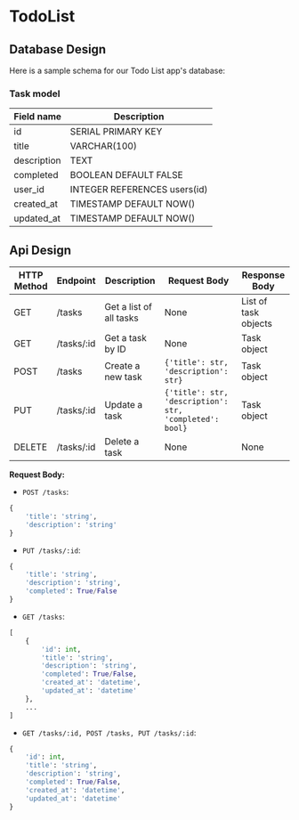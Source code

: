 # TodoList

## Database Design
Here is a sample schema for our Todo List app's database:

### Task model
| Field name | Description |
|-------------|--|
| id           | SERIAL PRIMARY KEY |
| title        | VARCHAR(100) |
| description  | TEXT |
| completed    | BOOLEAN DEFAULT FALSE |
| user_id      | INTEGER REFERENCES users(id) |
| created_at   | TIMESTAMP DEFAULT NOW() |
| updated_at   | TIMESTAMP DEFAULT NOW() |

## Api Design
| HTTP Method | Endpoint | Description | Request Body | Response Body |
| --- | --- | --- | --- | --- |
| GET | /tasks | Get a list of all tasks | None | List of task objects |
| GET | /tasks/:id | Get a task by ID | None | Task object |
| POST | /tasks | Create a new task | `{'title': str, 'description': str}` | Task object |
| PUT | /tasks/:id | Update a task | `{'title': str, 'description': str, 'completed': bool}` | Task object |
| DELETE | /tasks/:id | Delete a task | None | None |

**Request Body:**

- `POST /tasks`: 

```python
{
    'title': 'string',
    'description': 'string'
}
```

- `PUT /tasks/:id`: 

```python
{
    'title': 'string',
    'description': 'string',
    'completed': True/False
}
```

- `GET /tasks`: 

```python
[
    {
        'id': int,
        'title': 'string',
        'description': 'string',
        'completed': True/False,
        'created_at': 'datetime',
        'updated_at': 'datetime'
    },
    ...
]
```

- `GET /tasks/:id, POST /tasks, PUT /tasks/:id`: 

```python
{
    'id': int,
    'title': 'string',
    'description': 'string',
    'completed': True/False,
    'created_at': 'datetime',
    'updated_at': 'datetime'
}
```